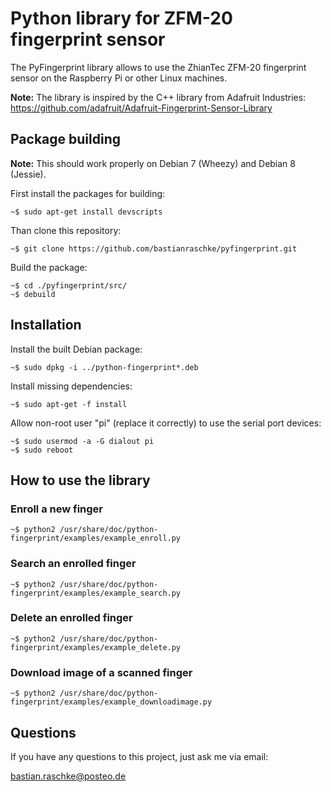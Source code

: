 # Python library for ZFM-20 fingerprint sensor

The PyFingerprint library allows to use the ZhianTec ZFM-20 fingerprint sensor on the Raspberry Pi or other Linux machines.

**Note:** The library is inspired by the C++ library from Adafruit Industries:  
<https://github.com/adafruit/Adafruit-Fingerprint-Sensor-Library>

## Package building

**Note:** This should work properly on Debian 7 (Wheezy) and Debian 8 (Jessie).

First install the packages for building:

    ~$ sudo apt-get install devscripts

Than clone this repository:

    ~$ git clone https://github.com/bastianraschke/pyfingerprint.git

Build the package:

    ~$ cd ./pyfingerprint/src/
    ~$ debuild

## Installation

Install the built Debian package:

    ~$ sudo dpkg -i ../python-fingerprint*.deb

Install missing dependencies:

    ~$ sudo apt-get -f install

Allow non-root user "pi" (replace it correctly) to use the serial port devices:

    ~$ sudo usermod -a -G dialout pi
    ~$ sudo reboot

## How to use the library

### Enroll a new finger

    ~$ python2 /usr/share/doc/python-fingerprint/examples/example_enroll.py

### Search an enrolled finger

    ~$ python2 /usr/share/doc/python-fingerprint/examples/example_search.py

### Delete an enrolled finger

    ~$ python2 /usr/share/doc/python-fingerprint/examples/example_delete.py

### Download image of a scanned finger

    ~$ python2 /usr/share/doc/python-fingerprint/examples/example_downloadimage.py

## Questions

If you have any questions to this project, just ask me via email:

<bastian.raschke@posteo.de>
